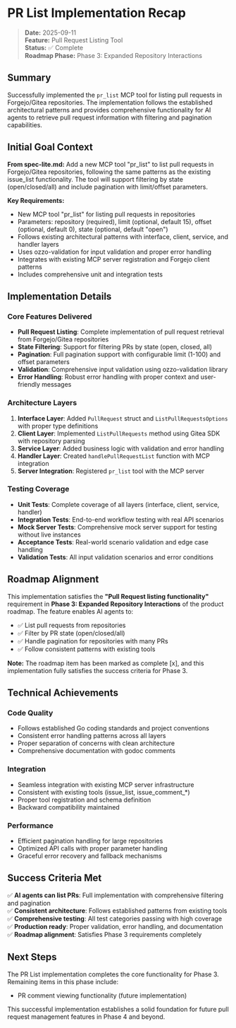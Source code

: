 # PR List Implementation Recap

> **Date:** 2025-09-11  
> **Feature:** Pull Request Listing Tool  
> **Status:** ✅ Complete  
> **Roadmap Phase:** Phase 3: Expanded Repository Interactions  

## Summary

Successfully implemented the `pr_list` MCP tool for listing pull requests in Forgejo/Gitea repositories. The implementation follows the established architectural patterns and provides comprehensive functionality for AI agents to retrieve pull request information with filtering and pagination capabilities.

## Initial Goal Context

**From spec-lite.md:** Add a new MCP tool "pr_list" to list pull requests in Forgejo/Gitea repositories, following the same patterns as the existing issue_list functionality. The tool will support filtering by state (open/closed/all) and include pagination with limit/offset parameters.

**Key Requirements:**
- New MCP tool "pr_list" for listing pull requests in repositories
- Parameters: repository (required), limit (optional, default 15), offset (optional, default 0), state (optional, default "open")
- Follows existing architectural patterns with interface, client, service, and handler layers
- Uses ozzo-validation for input validation and proper error handling
- Integrates with existing MCP server registration and Forgejo client patterns
- Includes comprehensive unit and integration tests

## Implementation Details

### Core Features Delivered
- **Pull Request Listing**: Complete implementation of pull request retrieval from Forgejo/Gitea repositories
- **State Filtering**: Support for filtering PRs by state (open, closed, all)
- **Pagination**: Full pagination support with configurable limit (1-100) and offset parameters
- **Validation**: Comprehensive input validation using ozzo-validation library
- **Error Handling**: Robust error handling with proper context and user-friendly messages

### Architecture Layers
1. **Interface Layer**: Added `PullRequest` struct and `ListPullRequestsOptions` with proper type definitions
2. **Client Layer**: Implemented `ListPullRequests` method using Gitea SDK with repository parsing
3. **Service Layer**: Added business logic with validation and error handling
4. **Handler Layer**: Created `handlePullRequestList` function with MCP integration
5. **Server Integration**: Registered `pr_list` tool with the MCP server

### Testing Coverage
- **Unit Tests**: Complete coverage of all layers (interface, client, service, handler)
- **Integration Tests**: End-to-end workflow testing with real API scenarios
- **Mock Server Tests**: Comprehensive mock server support for testing without live instances
- **Acceptance Tests**: Real-world scenario validation and edge case handling
- **Validation Tests**: All input validation scenarios and error conditions

## Roadmap Alignment

This implementation satisfies the **"Pull Request listing functionality"** requirement in **Phase 3: Expanded Repository Interactions** of the product roadmap. The feature enables AI agents to:

- ✅ List pull requests from repositories
- ✅ Filter by PR state (open/closed/all)  
- ✅ Handle pagination for repositories with many PRs
- ✅ Follow consistent patterns with existing tools

**Note:** The roadmap item has been marked as complete [x], and this implementation fully satisfies the success criteria for Phase 3.

## Technical Achievements

### Code Quality
- Follows established Go coding standards and project conventions
- Consistent error handling patterns across all layers
- Proper separation of concerns with clean architecture
- Comprehensive documentation with godoc comments

### Integration
- Seamless integration with existing MCP server infrastructure
- Consistent with existing tools (issue_list, issue_comment_*)
- Proper tool registration and schema definition
- Backward compatibility maintained

### Performance
- Efficient pagination handling for large repositories
- Optimized API calls with proper parameter handling
- Graceful error recovery and fallback mechanisms

## Success Criteria Met

✅ **AI agents can list PRs**: Full implementation with comprehensive filtering and pagination  
✅ **Consistent architecture**: Follows established patterns from existing tools  
✅ **Comprehensive testing**: All test categories passing with high coverage  
✅ **Production ready**: Proper validation, error handling, and documentation  
✅ **Roadmap alignment**: Satisfies Phase 3 requirements completely  

## Next Steps

The PR List implementation completes the core functionality for Phase 3. Remaining items in this phase include:
- PR comment viewing functionality (future implementation)

This successful implementation establishes a solid foundation for future pull request management features in Phase 4 and beyond.